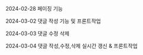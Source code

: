 2024-02-28 페이징 기능

2024-03-02 댓글 작성 기능 및 프론트작업

2024-03-03 댓글 수정 삭제

2024-03-04  댓글 작성,수정,삭제 실시간 갱신 & 프론트작업

